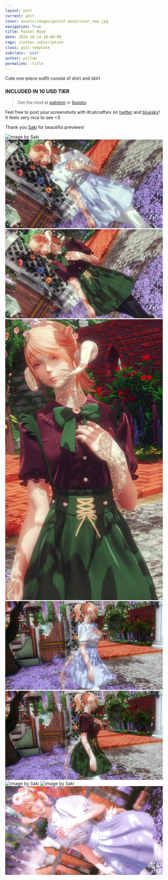 ```yaml
---
layout: post
current: post
cover: assets/images/pastel-mood/cover_new.jpg
navigation: True
title: Pastel Mood
date: 2024-10-14 10:00:00
tags: clothes subscription
class: post-template
subclass: 'post'
author: pillow
permalink: :title
---
```


Cute one-piece outfit consist of shirt and skirt

### INCLUDED IN 10 USD TIER

> Get the mod at [patreon](https://www.patreon.com/posts/pastel-mood-2024-113993058?utm_medium=clipboard_copy&utm_source=copyLink&utm_campaign=postshare_creator&utm_content=join_link) or [boosty](https://boosty.to/miaumori/posts/6a7a5c2f-00fb-4c3b-80dc-99e564857bc3?share=success_publish_link)

Feel free to post your screenshots with #catcraftxiv on [twitter](https://x.com/hashtag/catcraftxiv?src=hashtag_click) and [bluesky](https://bsky.app/hashtag/catcraftxiv)! It feels very nice to see <3

Thank you [Saki](https://x.com/PhotosmithSaki) for beautiful previews!

<img src="https://catcraftxiv.github.io/web/assets/img/gallery/2024-10-16_20-27-19-534_Sakis_Night_Equalizer2.jpg" title="image by Saki"/>
<img src="/assets/images/pastel-mood/pic2.jpg"/>
<img src="/assets/images/pastel-mood/pic1.jpg"/>
<img src="/assets/images/pastel-mood/pic5.jpg"/>
<img src="/assets/images/pastel-mood/pic4.jpg"/>
<img src="/assets/images/pastel-mood/pic3.jpg"/>
<img src="https://catcraftxiv.github.io/web/assets/img/gallery/2024-10-15_15-07-40-676_Sakis_Night_Equalizer2.jpg" title="image by Saki"/>
<img src="https://catcraftxiv.github.io/web/assets/img/gallery/image.jpg" title="image by Saki"/>
<img src="/assets/images/pastel-mood/cover_new.jpg"/>
